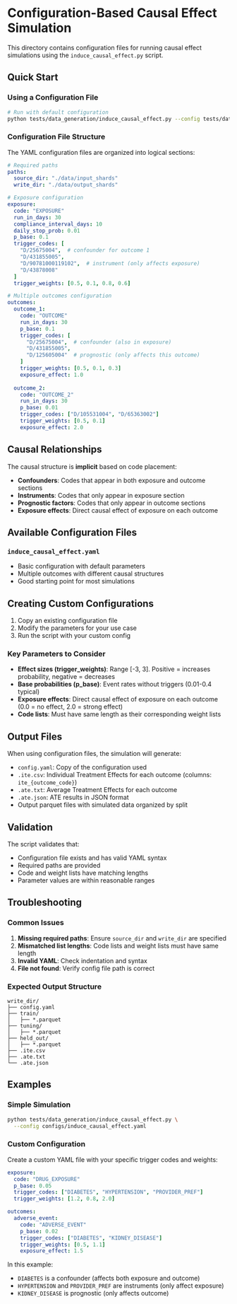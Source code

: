 # Configuration-Based Causal Effect Simulation

This directory contains configuration files for running causal effect simulations using the `induce_causal_effect.py` script.

## Quick Start

### Using a Configuration File

```bash
# Run with default configuration
python tests/data_generation/induce_causal_effect.py --config tests/data_generation/configs/induce_causal_effect.yaml
```

### Configuration File Structure

The YAML configuration files are organized into logical sections:

```yaml
# Required paths
paths:
  source_dir: "./data/input_shards"
  write_dir: "./data/output_shards"

# Exposure configuration
exposure:
  code: "EXPOSURE"
  run_in_days: 30
  compliance_interval_days: 10
  daily_stop_prob: 0.01
  p_base: 0.1
  trigger_codes: [
    "D/25675004",  # confounder for outcome 1
    "D/431855005",
    "D/90781000119102",  # instrument (only affects exposure)
    "D/43878008"
  ]
  trigger_weights: [0.5, 0.1, 0.8, 0.6]

# Multiple outcomes configuration
outcomes:
  outcome_1:
    code: "OUTCOME"
    run_in_days: 30
    p_base: 0.1
    trigger_codes: [
      "D/25675004",  # confounder (also in exposure)
      "D/431855005",
      "D/125605004"  # prognostic (only affects this outcome)
    ]
    trigger_weights: [0.5, 0.1, 0.3]
    exposure_effect: 1.0
  
  outcome_2:
    code: "OUTCOME_2"
    run_in_days: 30
    p_base: 0.01
    trigger_codes: ["D/105531004", "D/65363002"]
    trigger_weights: [0.5, 0.1]
    exposure_effect: 2.0
```

## Causal Relationships

The causal structure is **implicit** based on code placement:

- **Confounders**: Codes that appear in both exposure and outcome sections
- **Instruments**: Codes that only appear in exposure section
- **Prognostic factors**: Codes that only appear in outcome sections
- **Exposure effects**: Direct causal effect of exposure on each outcome

## Available Configuration Files

### `induce_causal_effect.yaml`

- Basic configuration with default parameters
- Multiple outcomes with different causal structures
- Good starting point for most simulations

## Creating Custom Configurations

1. Copy an existing configuration file
2. Modify the parameters for your use case
3. Run the script with your custom config

### Key Parameters to Consider

- **Effect sizes (trigger_weights)**: Range [-3, 3]. Positive = increases probability, negative = decreases
- **Base probabilities (p_base)**: Event rates without triggers (0.01-0.4 typical)
- **Exposure effects**: Direct causal effect of exposure on each outcome (0.0 = no effect, 2.0 = strong effect)
- **Code lists**: Must have same length as their corresponding weight lists

## Output Files

When using configuration files, the simulation will generate:

- `config.yaml`: Copy of the configuration used
- `.ite.csv`: Individual Treatment Effects for each outcome (columns: `ite_{outcome_code}`)
- `.ate.txt`: Average Treatment Effects for each outcome
- `.ate.json`: ATE results in JSON format
- Output parquet files with simulated data organized by split

## Validation

The script validates that:

- Configuration file exists and has valid YAML syntax
- Required paths are provided
- Code and weight lists have matching lengths
- Parameter values are within reasonable ranges

## Troubleshooting

### Common Issues

1. **Missing required paths**: Ensure `source_dir` and `write_dir` are specified
2. **Mismatched list lengths**: Code lists and weight lists must have same length
3. **Invalid YAML**: Check indentation and syntax
4. **File not found**: Verify config file path is correct

### Expected Output Structure

```text
write_dir/
├── config.yaml
├── train/
│   ├── *.parquet
├── tuning/
│   ├── *.parquet
├── held_out/
│   ├── *.parquet
├── .ite.csv
├── .ate.txt
└── .ate.json
```

## Examples

### Simple Simulation

```bash
python tests/data_generation/induce_causal_effect.py \
  --config configs/induce_causal_effect.yaml
```

### Custom Configuration

Create a custom YAML file with your specific trigger codes and weights:

```yaml
exposure:
  code: "DRUG_EXPOSURE"
  p_base: 0.05
  trigger_codes: ["DIABETES", "HYPERTENSION", "PROVIDER_PREF"]
  trigger_weights: [1.2, 0.8, 2.0]

outcomes:
  adverse_event:
    code: "ADVERSE_EVENT"
    p_base: 0.02
    trigger_codes: ["DIABETES", "KIDNEY_DISEASE"]
    trigger_weights: [0.5, 1.1]
    exposure_effect: 1.5
```

In this example:

- `DIABETES` is a confounder (affects both exposure and outcome)
- `HYPERTENSION` and `PROVIDER_PREF` are instruments (only affect exposure)
- `KIDNEY_DISEASE` is prognostic (only affects outcome) 